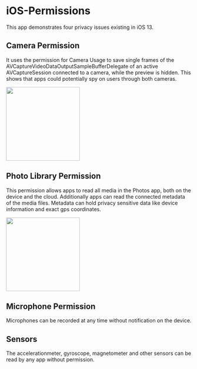 # iOS-Permissions

This app demonstrates four privacy issues existing in iOS 13. 


## Camera Permission

It uses the permission for Camera Usage to save single frames of the AVCaptureVideoDataOutputSampleBufferDelegate of an active AVCaptureSession connected to a camera, while the preview is hidden. This shows that apps could potentially spy on users through both cameras.

<img src="https://user-images.githubusercontent.com/33352637/93338466-a8a63080-f82a-11ea-9bea-b87391e87c40.png" width="200">


## Photo Library Permission

This permission allows apps to read all media in the Photos app, both on the device and the cloud. Additionally apps can read the connected metadata of the media files. Metadata can hold privacy sensitive data like device information and exact gps coordinates.

<img src="https://user-images.githubusercontent.com/33352637/93338051-346b8d00-f82a-11ea-9a17-797211b6f7ad.png" width="200">


## Microphone Permission

Microphones can be recorded at any time without notification on the device.

## Sensors

The accelerationmeter,  gyroscope, magnetometer and other sensors can be read by any app without permission.
